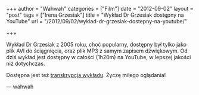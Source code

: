 +++
author = "Wahwah"
categories = ["Film"]
date = "2012-09-02"
layout = "post"
tags = ["Irena Grzesiak"]
title = "Wykład Dr Grzesiak dostępny na YouTube"
url = "/2012/09/02/wyklad-dr-grzesiak-dostepny-na-youtube/"

+++

Wykład Dr Grzesiak z 2005 roku, choć popularny, dostępny był tylko jako plik AVI do ściągnięcia, oraz plik MP3 z samym zapisem dźwiękowym. Od dziś wykład jest dostępny w całości (1h20m) na YouTube, w lepszej jakości niż dotychczas.



Dostępna jest też <a href="http://www.atopowe-zapalenie.pl/atopedia/Wyk%C5%82ad_dr_Ireny_Grzesiak#Transkrypcja_wyk.C5.82adu" title="Transkrypcja wykładu dr Ireny Grzesiak" target="_blank">transkrypcja wykładu</a>. Życzę miłego oglądania!

— wahwah